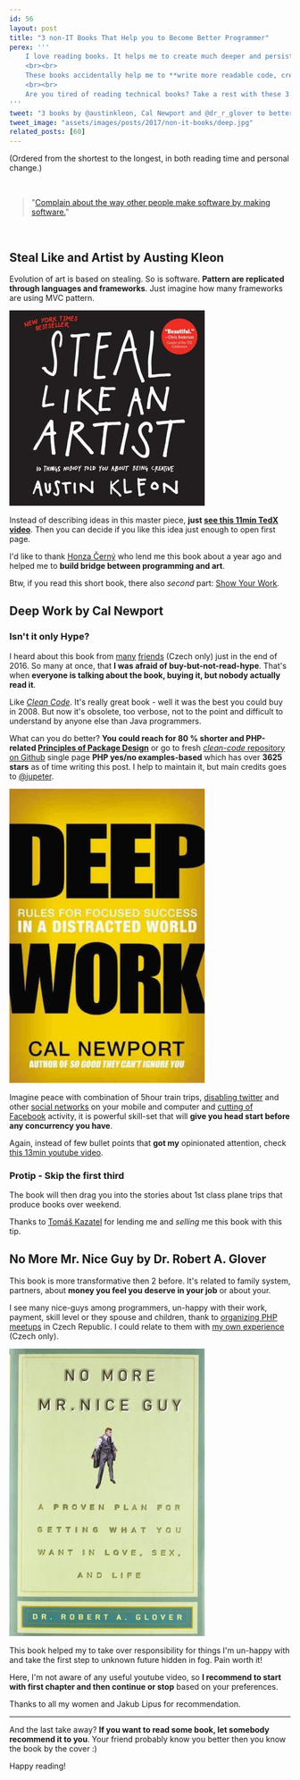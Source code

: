 ```yaml
---
id: 56
layout: post
title: "3 non-IT Books That Help you to Become Better Programmer"
perex: '''
    I love reading books. It helps me to create much deeper and persistent neural connections than any other form of self-education.
    <br><br>
    These books accidentally help me to **write more readable code, create understandable and smart architecture** or **manage open-source in more polite and leading way**.
    <br><br>
    Are you tired of reading technical books? Take a rest with these 3.   
'''
tweet: "3 books by @austinkleon, Cal Newport and @dr_r_glover to better code #php #cleancode"
tweet_image: "assets/images/posts/2017/non-it-books/deep.jpg"
related_posts: [60]
---
```



(Ordered from the shortest to the longest, in both reading time and personal change.)


<br>

<blockquote class="blockquote">
    "<a href="http://notes.torrez.org/2011/04/an-empathetic-plan.html">Complain about the way other people make software by making software.</a>"
</blockquote>

<br>


## Steal Like and Artist by Austing Kleon

Evolution of art is based on stealing. So is software. **Pattern are replicated through languages and frameworks**. Just imagine how many frameworks are using MVC pattern.  

<img src="/assets/images/posts/2017/non-it-books/steal.jpg" class="img-thumbnail" style="max-width:350px">

Instead of describing ideas in this master piece, **just [see this 11min TedX video](https://www.youtube.com/watch?v=oww7oB9rjgw)**. Then you can decide if you like this idea just enough to open first page. 

I'd like to thank [Honza Černý](http://honzacerny.com/) who lend me this book about a year ago and helped me to **build bridge between programming and art**.

Btw, if you read this short book, there also *second* part: [Show Your Work](https://austinkleon.com/show-your-work/).


## Deep Work by Cal Newport

### Isn't it only Hype?

I heard about this book from [many](https://tomaskazatel.cz/) [friends](https://www.vzhurudolu.cz/blog/75-hluboka-prace) (Czech only) just in the end of 2016. So many at once, that **I was afraid of buy-but-not-read-hype**. That's when **everyone is talking about the book, buying it, but nobody actually read it**.

Like [*Clean Code*](https://www.amazon.com/Clean-Code-Handbook-Software-Craftsmanship/dp/0132350882). It's really great book - well it was the best you could buy in 2008. But now it's obsolete, too verbose, not to the point and difficult to understand by anyone else than Java programmers. 

What can you do better?  **You could reach for 80 % shorter and PHP-related [Principles of Package Design](https://leanpub.com/principles-of-package-design)** or go to fresh [*clean-code* repository on Github](https://github.com/jupeter/clean-code-php) single page **PHP yes/no examples-based** which has over **3625 stars** as of time writing this post. I help to maintain it, but main credits goes to [@jupeter](https://github.com/jupeter/).   


<img src="/assets/images/posts/2017/non-it-books/deep.jpg" class="img-thumbnail" style="max-width:350px">

Imagine peace with combination of 5hour train trips, [disabling twitter](/blog/2017/01/20/4-emotional-reasons-why-I-quit-my-twitter/) and other [social networks](/blog/2017/01/05/why-I-deleted-my-linkedin-account/) on your mobile and computer and [cutting of Facebook](https://zenhabits.net/unline/) activity, it is powerful skill-set that will **give you head start before any concurrency you have**.
 

Again, instead of few bullet points that **got my** opinionated attention, check [this 13min youtube video](https://www.youtube.com/watch?v=3E7hkPZ-HTk).


### Protip - Skip the first third

The book will then drag you into the stories about 1st class plane trips that produce books over weekend.  

Thanks to [Tomáš Kazatel](https://tomaskazatel.cz) for lending me and *selling* me this book with this tip. 



## No More Mr. Nice Guy by Dr. Robert A. Glover

This book is more transformative then 2 before. It's related to family system, partners, about **money you feel you deserve in your job** or about your.

I see many nice-guys among programmers, un-happy with their work, payment, skill level or they spouse and children, thank to [organizing PHP meetups](https://pehapkari.cz/) in Czech Republic. I could relate to them with [my own experience](https://www.youtube.com/watch?v=GFu5ONiHnMA) (Czech only). 
 
<img src="/assets/images/posts/2017/non-it-books/nice.jpg" class="img-thumbnail" style="max-width:350px">

This book helped my to take over responsibility for things I'm un-happy with and take the first step to unknown future hidden in fog. Pain worth it!


Here, I'm not aware of any useful youtube video, so **I recommend to start with first chapter and then continue or stop** based on your preferences.


Thanks to all my women and Jakub Lipus for recommendation.

---



And the last take away? **If you want to read some book, let somebody recommend it to you**. Your friend probably know you better then you know the book by the cover :)



Happy reading!
